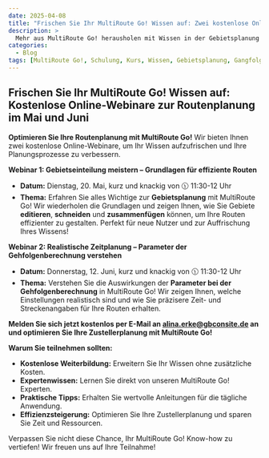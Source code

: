 ```yaml
---
date: 2025-04-08
title: "Frischen Sie Ihr MultiRoute Go! Wissen auf: Zwei kostenlose Online-Webinare im Mai und Juni!"
description: >
  Mehr aus MultiRoute Go! herausholen mit Wissen in der Gebietsplanung und der Gehfolgenberechnung
categories:
  - Blog
tags: [MultiRoute Go!, Schulung, Kurs, Wissen, Gebietsplanung, GangfolgenMultiRoute Go, Routenplanung, Tourenplanung, Gebietseinteilung, Gehfolgenberechnung, Parameter, Webinar, Online-Seminar, kostenlos, Schulung, Training, Effizienzsteigerung, ]
---
```

## Frischen Sie Ihr MultiRoute Go! Wissen auf: Kostenlose Online-Webinare zur Routenplanung im Mai und Juni

**Optimieren Sie Ihre Routenplanung mit MultiRoute Go!** Wir bieten Ihnen zwei kostenlose Online-Webinare, um Ihr Wissen aufzufrischen und Ihre Planungsprozesse zu verbessern.
<!-- more -->
**Webinar 1: Gebietseinteilung meistern – Grundlagen für effiziente Routen**

* **Datum:** Dienstag, 20. Mai, kurz und knackig von 🕦 11:30-12 Uhr
* **Thema:** Erfahren Sie alles Wichtige zur **Gebietsplanung** mit MultiRoute Go! Wir wiederholen die Grundlagen und zeigen Ihnen, wie Sie Gebiete **editieren**, **schneiden** und **zusammenfügen** können, um Ihre Routen effizienter zu gestalten. Perfekt für neue Nutzer und zur Auffrischung Ihres Wissens!

**Webinar 2: Realistische Zeitplanung – Parameter der Gehfolgenberechnung verstehen**

* **Datum:** Donnerstag, 12. Juni, kurz und knackig von 🕦 11:30-12 Uhr
* **Thema:** Verstehen Sie die Auswirkungen der **Parameter bei der Gehfolgenberechnung** in MultiRoute Go! Wir zeigen Ihnen, welche Einstellungen realistisch sind und wie Sie präzisere Zeit- und Streckenangaben für Ihre Routen erhalten. 

**Melden Sie sich jetzt kostenlos per E-Mail an <alina.erke@gbconsite.de> an und optimieren Sie Ihre Zustellerplanung mit MultiRoute Go!**


**Warum Sie teilnehmen sollten:**

* **Kostenlose Weiterbildung:** Erweitern Sie Ihr Wissen ohne zusätzliche Kosten.
* **Expertenwissen:** Lernen Sie direkt von unseren MultiRoute Go! Experten.
* **Praktische Tipps:** Erhalten Sie wertvolle Anleitungen für die tägliche Anwendung.
* **Effizienzsteigerung:** Optimieren Sie Ihre Zustellerplanung und sparen Sie Zeit und Ressourcen.

Verpassen Sie nicht diese Chance, Ihr MultiRoute Go! Know-how zu vertiefen! Wir freuen uns auf Ihre Teilnahme!

